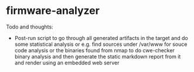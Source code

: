 # firmware-analyzer

Todo and thoughts:
- Post-run script to go through all generated artifacts in the target and do some statistical analysis or e.g. find sources under
/var/www for souce code analysis or the binaries found from nmap to do cwe-checker binary analysis and then generate
the static markdown report from it and render using an embedded web server